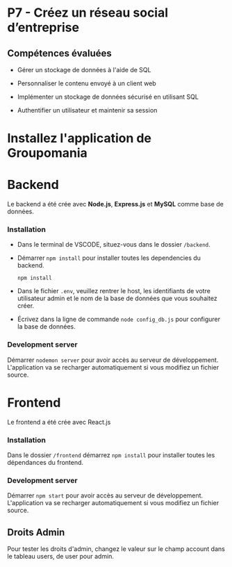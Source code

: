 # P7 - Créez un réseau social d’entreprise

## Compétences évaluées

-   Gérer un stockage de données à l'aide de SQL

-   Personnaliser le contenu envoyé à un client web

-   Implémenter un stockage de données sécurisé en utilisant SQL

-   Authentifier un utilisateur et maintenir sa session

# Installez l'application de Groupomania

# Backend

Le backend a été crée avec **Node.js**, **Express.js** et **MySQL** comme base de données.
<br />

### Installation

-   Dans le terminal de VSCODE, situez-vous dans le dossier `/backend`.
    <br />
-   Démarrer `npm install` pour installer toutes les dependencies du backend.
    <br />
    
        npm install
    
-   Dans le fichier `.env`, veuillez rentrer le host, les identifiants de votre utilisateur admin et le nom de la base de données que vous souhaitez créer.
    <br />
-   Écrivez dans la ligne de commande `node config_db.js` pour configurer la base de données.

### Development server

Démarrer `nodemon server` pour avoir accès au serveur de développement. L'application va se recharger automatiquement si vous modifiez un fichier source.

# Frontend

Le frontend a été crée avec React.js

### Installation

Dans le dossier `/frontend` démarrez `npm install` pour installer toutes les dépendances du frontend.

### Development server

Démarrer `npm start` pour avoir accès au serveur de développement. L'application va se recharger automatiquement si vous modifiez un fichier source.

## Droits Admin

Pour tester les droits d'admin, changez le valeur sur le champ account dans le tableau users, de user pour admin.
